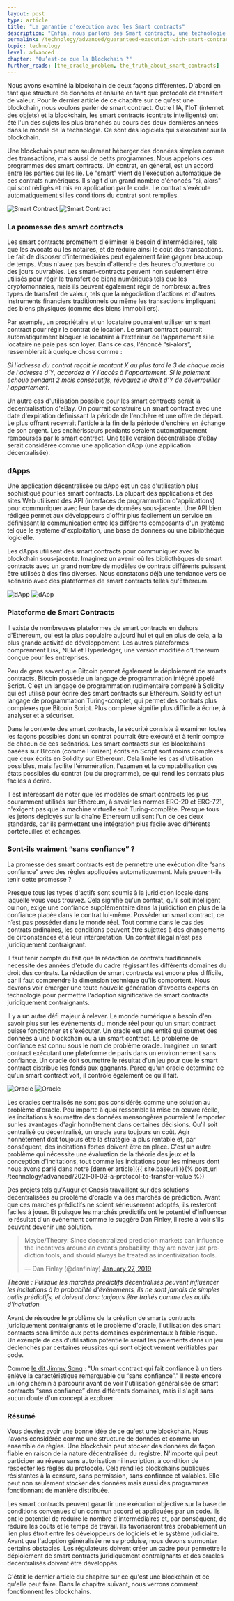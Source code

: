 ```yaml
---
layout: post
type: article
title: "La garantie d'exécution avec les Smart contracts"
description: "Enfin, nous parlons des Smart contracts, une technologie que la blockchain permet. Vous pouvez résumer les Smart contracts à des contrats numériques avec exécution garantie. Vous avez peut-être déjà entendu le terme d’”argent programmable” dans le contexte des cryptomonnaies avant. Les Smart contracts sont la technologie qui permet cette programmation."
permalink: /technology/advanced/guaranteed-execution-with-smart-contracts/
topic: technology
level: advanced
chapter: "Qu’est-ce que la Blockchain ?"
further_reads: [the_oracle_problem, the_truth_about_smart_contracts]
---
```


Nous avons examiné la blockchain de deux façons différentes. D'abord en tant que structure de données et ensuite en tant que protocole de transfert de valeur. Pour le dernier article de ce chapitre sur ce qu'est une blockchain, nous voulons parler de smart contract. Outre l'IA, l'IoT (internet des objets) et la blockchain, les smart contracts (contrats intelligents) ont été l'un des sujets les plus branchés au cours des deux dernières années dans le monde de la technologie. Ce sont des logiciels qui s’exécutent sur la blockchain.

Une blockchain peut non seulement héberger des données simples comme des transactions, mais aussi de petits programmes. Nous appelons ces programmes des smart contracts. Un contrat, en général, est un accord entre les parties qui les lie. Le "smart" vient de l'exécution automatique de ces contrats numériques. Il s'agit d'un grand nombre d'énoncés "si, alors" qui sont rédigés et mis en application par le code. Le contrat s'exécute automatiquement si les conditions du contrat sont remplies.


![Smart Contract](/assets/post_files/technology/advanced/guaranteed-execution-with-smart-contracts/FR_smart_contract_D.jpg)
![Smart Contract](/assets/post_files/technology/advanced/guaranteed-execution-with-smart-contracts/FR_smart_contract_M.jpg)

### La promesse des smart contracts

Les smart contracts promettent d'éliminer le besoin d'intermédiaires, tels que les avocats ou les notaires, et de réduire ainsi le coût des transactions. Le fait de disposer d'intermédiaires peut également faire gagner beaucoup de temps. Vous n'avez pas besoin d'attendre des heures d'ouverture ou des jours ouvrables. Les smart-contracts peuvent non seulement être utilisés pour régir le transfert de biens numériques tels que les cryptomonnaies, mais ils peuvent également régir de nombreux autres types de transfert de valeur, tels que la négociation d'actions et d'autres instruments financiers traditionnels ou même les transactions impliquant des biens physiques (comme des biens immobiliers).

Par exemple, un propriétaire et un locataire pourraient utiliser un smart contract pour régir le contrat de location. Le smart contract pourrait automatiquement bloquer le locataire à l'extérieur de l'appartement si le locataire ne paie pas son loyer. Dans ce cas, l'énoncé “si-alors”, ressemblerait à quelque chose comme :

*Si l'adresse du contrat reçoit le montant X au plus tard le 3 de chaque mois de l'adresse d’Y, accordez à Y l'accès à l'appartement. Si le paiement échoue pendant 2 mois consécutifs, révoquez le droit d’Y de déverrouiller l'appartement.*

Un autre cas d'utilisation possible pour les smart contracts serait la décentralisation d'eBay. On pourrait construire un smart contract avec une date d'expiration définissant la période de l'enchère et une offre de départ. Le plus offrant recevrait l'article à la fin de la période d'enchère en échange de son argent. Les enchérisseurs perdants seraient automatiquement remboursés par le smart contract. Une telle version décentralisée d'eBay serait considérée comme une application dApp (une application décentralisée).

### dApps

Une application décentralisée ou dApp est un cas d'utilisation plus sophistiqué pour les smart contracts. La plupart des applications et des sites Web utilisent des API (interfaces de programmation d'applications) pour communiquer avec leur base de données sous-jacente. Une API bien rédigée permet aux développeurs d'offrir plus facilement un service en définissant la communication entre les différents composants d'un système tel que le système d'exploitation, une base de données ou une bibliothèque logicielle.

Les dApps utilisent des smart contracts pour communiquer avec la blockchain sous-jacente. Imaginez un avenir où les bibliothèques de smart contracts avec un grand nombre de modèles de contrats différents puissent être utilisés à des fins diverses. Nous constatons déjà une tendance vers ce scénario avec des plateformes de smart contracts telles qu'Ethereum.

![dApp](/assets/post_files/technology/advanced/guaranteed-execution-with-smart-contracts/FR_dapp_D.jpg)
![dApp](/assets/post_files/technology/advanced/guaranteed-execution-with-smart-contracts/FR_dapp_M.jpg)

### Plateforme de Smart Contracts

Il existe de nombreuses plateformes de smart contracts en dehors d'Ethereum, qui est la plus populaire aujourd'hui et qui en plus de cela, a la plus grande activité de développement. Les autres plateformes comprennent Lisk, NEM et Hyperledger, une version modifiée d'Ethereum conçue pour les entreprises.

Peu de gens savent que Bitcoin permet également le déploiement de smarts contracts. Bitcoin possède un langage de programmation intégré appelé Script. C'est un langage de programmation rudimentaire comparé à Solidity qui est utilisé pour écrire des smart contracts sur Ethereum. Solidity est un langage de programmation Turing-complet, qui permet des contrats plus complexes que Bitcoin Script. Plus complexe signifie plus difficile à écrire, à analyser et à sécuriser.

Dans le contexte des smart contracts, la sécurité consiste à examiner toutes les façons possibles dont un contrat pourrait être exécuté et à tenir compte de chacun de ces scénarios. Les smart contracts sur les blockchains basées sur Bitcoin (comme Horizen) écrits en Script sont moins complexes que ceux écrits en Solidity sur Ethereum. Cela limite les cas d'utilisation possibles, mais facilite l'énumération, l'examen et la comptabilisation des états possibles du contrat (ou du programme), ce qui rend les contrats plus faciles à écrire.

Il est intéressant de noter que les modèles de smart contracts les plus couramment utilisés sur Ethereum, à savoir les normes ERC-20 et ERC-721, n'exigent pas que la machine virtuelle soit Turing-complète. Presque tous les jetons déployés sur la chaîne Ethereum utilisent l'un de ces deux standards, car ils permettent une intégration plus facile avec différents portefeuilles et échanges.

### Sont-ils vraiment “sans confiance” ?

La promesse des smart contracts est de permettre une exécution dite “sans confiance” avec des règles appliquées automatiquement. Mais peuvent-ils tenir cette promesse ?

Presque tous les types d'actifs sont soumis à la juridiction locale dans laquelle vous vous trouvez. Cela signifie qu'un contrat, qu'il soit intelligent ou non, exige une confiance supplémentaire dans la juridiction en plus de la confiance placée dans le contrat lui-même. Posséder un smart contract, ce n’est pas posséder dans le monde réel. Tout comme dans le cas des contrats ordinaires, les conditions peuvent être sujettes à des changements de circonstances et à leur interprétation. Un contrat illégal n'est pas juridiquement contraignant.

Il faut tenir compte du fait que la rédaction de contrats traditionnels nécessite des années d'étude du cadre régissant les différents domaines du droit des contrats. La rédaction de smart contracts est encore plus difficile, car il faut comprendre la dimension technique qu'ils comportent. Nous devrons voir émerger une toute nouvelle génération d'avocats experts en technologie pour permettre l'adoption significative de smart contracts juridiquement contraignants.

Il y a un autre défi majeur à relever. Le monde numérique a besoin d'en savoir plus sur les événements du monde réel pour qu'un smart contract puisse fonctionner et s'exécuter. Un oracle est une entité qui soumet des données à une blockchain ou à un smart contract. Le problème de confiance est connu sous le nom de problème oracle. Imaginez un smart contract exécutant une plateforme de paris dans un environnement sans confiance. Un oracle doit soumettre le résultat d'un jeu pour que le smart contract distribue les fonds aux gagnants. Parce qu'un oracle détermine ce qu'un smart contract voit, il contrôle également ce qu'il fait.

![Oracle](/assets/post_files/technology/advanced/guaranteed-execution-with-smart-contracts/FR_oracle_D.jpg)
![Oracle](/assets/post_files/technology/advanced/guaranteed-execution-with-smart-contracts/FR_oracle_M.jpg)

Les oracles centralisés ne sont pas considérés comme une solution au problème d'oracle. Peu importe à quoi ressemble la mise en œuvre réelle, les incitations à soumettre des données mensongères pourraient l'emporter sur les avantages d'agir honnêtement dans certaines décisions. Qu'il soit centralisé ou décentralisé, un oracle aura toujours un coût. Agir honnêtement doit toujours être la stratégie la plus rentable et, par conséquent, des incitations fortes doivent être en place. C'est un autre problème qui nécessite une évaluation de la théorie des jeux et la conception d'incitations, tout comme les incitations pour les mineurs dont nous avons parlé dans notre [dernier article]({{ site.baseurl }}{% post_url /technology/advanced/2021-01-03-a-protocol-to-transfer-value %})

Des projets tels qu'Augur et Gnosis travaillent sur des solutions décentralisées au problème d'oracle via des marchés de prédiction. Avant que ces marchés prédictifs ne soient sérieusement adoptés, ils resteront faciles à jouer. Et puisque les marchés prédictifs ont le potentiel d'influencer le résultat d'un événement comme le suggère Dan Finley, il reste à voir s'ils peuvent devenir une solution.


<blockquote class="twitter-tweet"><p lang="en" dir="ltr">Maybe/Theory: Since decentralized prediction markets can influence the incentives around an event’s probability, they are never just prediction tools, and should always be treated as incentivization tools.</p>&mdash; Dan Finlay (@danfinlay) <a href="https://twitter.com/danfinlay/status/1089550845698396167?ref_src=twsrc%5Etfw">January 27, 2019</a></blockquote> <script async src="https://platform.twitter.com/widgets.js" charset="utf-8"></script>


*Théorie : Puisque les marchés prédictifs décentralisés peuvent influencer les incitations à la probabilité d'événements, ils ne sont jamais de simples outils prédictifs, et doivent donc toujours être traités comme des outils d'incitation.*

Avant de résoudre le problème de la création de smarts contracts juridiquement contraignants et le problème d'oracle, l'utilisation des smart contracts sera limitée aux petits domaines expérimentaux à faible risque. Un exemple de cas d'utilisation potentielle serait les paiements dans un jeu déclenchés par certaines réussites qui sont objectivement vérifiables par code.

Comme [le dit Jimmy Song](https://medium.com/@jimmysong/the-truth-about-smart-contracts-ae825271811f) : "Un smart contract qui fait confiance à un tiers enlève la caractéristique remarquable du “sans confiance”." Il reste encore un long chemin à parcourir avant de voir l'utilisation généralisée de smart contracts “sans confiance” dans différents domaines, mais il s'agit sans aucun doute d'un concept à explorer.

### Résumé

Vous devriez avoir une bonne idée de ce qu'est une blockchain. Nous l'avons considérée comme une structure de données et comme un ensemble de règles. Une blockchain peut stocker des données de façon fiable en raison de la nature décentralisée du registre. N'importe qui peut participer au réseau sans autorisation ni inscription, à condition de respecter les règles du protocole. Cela rend les blockchains publiques résistantes à la censure, sans permission, sans confiance et valables. Elle peut non seulement stocker des données mais aussi des programmes fonctionnant de manière distribuée.

Les smart contracts peuvent garantir une exécution objective sur la base de conditions convenues d'un commun accord et appliquées par un code. Ils ont le potentiel de réduire le nombre d'intermédiaires et, par conséquent, de réduire les coûts et le temps de travail. Ils favoriseront très probablement un lien plus étroit entre les développeurs de logiciels et le système judiciaire. Avant que l'adoption généralisée ne se produise, nous devons surmonter certains obstacles. Les régulateurs doivent créer un cadre pour permettre le déploiement de smart contracts juridiquement contraignants et des oracles décentralisés doivent être développés.

C'était le dernier article du chapitre sur ce qu'est une blockchain et ce qu'elle peut faire. Dans le chapitre suivant, nous verrons comment fonctionnent les blockchains.
